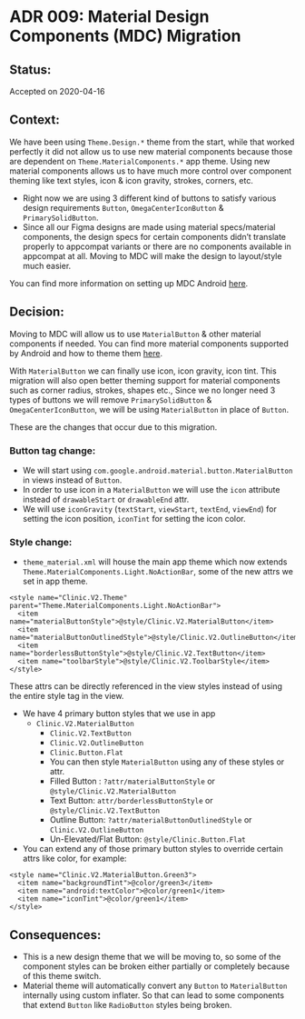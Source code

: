 # ADR 009: Material Design Components (MDC) Migration

## Status:

Accepted on 2020-04-16

## Context:

We have been using `Theme.Design.*` theme from the start, while that worked perfectly it did not allow us to use new material components because those
are dependent on `Theme.MaterialComponents.*` app theme. Using new material components allows us to have much more control over component theming like
text styles, icon & icon gravity, strokes, corners, etc.

- Right now we are using 3 different kind of buttons to satisfy various design requirements `Button`, `OmegaCenterIconButton` & `PrimarySolidButton`.
- Since all our Figma designs are made using material specs/material components, the design specs for certain components didn’t translate properly to
  appcompat variants or there are no components available in appcompat at all. Moving to MDC will make the design to layout/style much easier.

You can find more information on setting up MDC Android [here](https://material.io/develop/android/docs/getting-started/).

## Decision:

Moving to MDC will allow us to use `MaterialButton` & other material components if needed. You can find more material components supported by Android
and how to theme them [here](https://material.io/components).

With `MaterialButton` we can finally use icon, icon gravity, icon tint. This migration will also open better theming support for material components
such as corner radius, strokes, shapes etc., Since we no longer need 3 types of buttons we will remove
`PrimarySolidButton` & `OmegaCenterIconButton`, we will be using `MaterialButton` in place of `Button`.

These are the changes that occur due to this migration.

### Button tag change:

- We will start using `com.google.android.material.button.MaterialButton` in views instead of `Button`.
- In order to use icon in a `MaterialButton` we will use the `icon` attribute instead of `drawableStart` or `drawableEnd` attr.
- We will use `iconGravity` (`textStart`, `viewStart`, `textEnd`, `viewEnd`) for setting the icon position, `iconTint` for setting the icon color.

### Style change:

- `theme_material.xml` will house the main app theme which now extends `Theme.MaterialComponents.Light.NoActionBar`, some of the new attrs we set in
  app theme.

```
<style name="Clinic.V2.Theme" parent="Theme.MaterialComponents.Light.NoActionBar">
  <item name="materialButtonStyle">@style/Clinic.V2.MaterialButton</item>
  <item name="materialButtonOutlinedStyle">@style/Clinic.V2.OutlineButton</item>
  <item name="borderlessButtonStyle">@style/Clinic.V2.TextButton</item>
  <item name="toolbarStyle">@style/Clinic.V2.ToolbarStyle</item>
</style>
```

These attrs can be directly referenced in the view styles instead of using the entire style tag in the view.

- We have 4 primary button styles that we use in app
  - `Clinic.V2.MaterialButton`
    - `Clinic.V2.TextButton`
    - `Clinic.V2.OutlineButton`
    - `Clinic.Button.Flat`
    - You can then style `MaterialButton` using any of these styles or attr.
    - Filled Button : `?attr/materialButtonStyle` or `@style/Clinic.V2.MaterialButton`
    - Text Button: `attr/borderlessButtonStyle` or `@style/Clinic.V2.TextButton`
    - Outline Button: `?attr/materialButtonOutlinedStyle` or `Clinic.V2.OutlineButton`
    - Un-Elevated/Flat Button: `@style/Clinic.Button.Flat`
- You can extend any of those primary button styles to override certain attrs like color, for example:

```
<style name="Clinic.V2.MaterialButton.Green3">
  <item name="backgroundTint">@color/green3</item>
  <item name="android:textColor">@color/green1</item>
  <item name="iconTint">@color/green1</item>
</style>
```

## Consequences:

- This is a new design theme that we will be moving to, so some of the component styles can be broken either partially or completely because of this
  theme switch.
- Material theme will automatically convert any `Button` to `MaterialButton` internally using custom inflater. So that can lead to some components
  that extend `Button` like `RadioButton` styles being broken.

